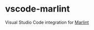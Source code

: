 # vscode-marlint

Visual Studio Code integration for [Marlint](https://github.com/traveloka/javascript)
